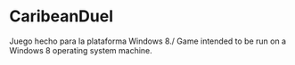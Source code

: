 CaribeanDuel
============

Juego hecho para la plataforma Windows 8./ Game intended to be run on a Windows 8 operating system machine.
